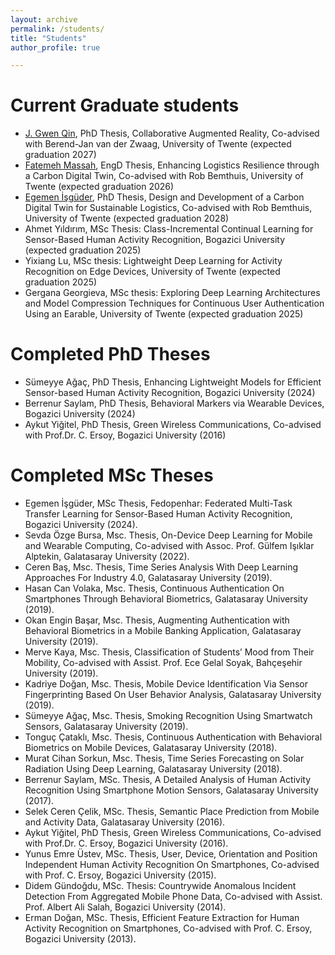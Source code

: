 ```yaml
---
layout: archive
permalink: /students/
title: "Students"
author_profile: true

---
```


Current Graduate students
=========================    
- [J. Gwen Qin](https://people.utwente.nl/gwen.qin), PhD Thesis, Collaborative Augmented Reality, Co-advised with Berend-Jan van der Zwaag, University of Twente (expected graduation 2027)
- [Fatemeh Massah](https://people.utwente.nl/f.massah), EngD Thesis, Enhancing Logistics Resilience through a Carbon Digital Twin, Co-advised with Rob Bemthuis, University of Twente (expected graduation 2026)
- [Egemen İşgüder](https://people.utwente.nl/egemen.isguder), PhD Thesis, Design and Development of a Carbon Digital Twin for Sustainable Logistics, Co-advised with Rob Bemthuis, University of Twente (expected graduation 2028) 
- Ahmet Yıldırım, MSc Thesis: Class-Incremental Continual Learning for Sensor-Based Human Activity Recognition, Bogazici University (expected graduation 2025)
- Yixiang Lu, MSc thesis: Lightweight Deep Learning for Activity Recognition on Edge Devices, University of Twente (expected graduation 2025)
- Gergana Georgieva, MSc thesis: Exploring Deep Learning Architectures and Model Compression Techniques for Continuous User Authentication Using an Earable, University of Twente (expected graduation 2025)


Completed PhD Theses
==================  
- Sümeyye Ağaç, PhD Thesis, Enhancing Lightweight Models for Efficient Sensor-based Human Activity Recognition, Bogazici University (2024)
- Berrenur Saylam, PhD Thesis, Behavioral Markers via Wearable Devices, Bogazici University (2024)
- Aykut Yiğitel, PhD Thesis, Green Wireless Communications, Co-advised with Prof.Dr. C. Ersoy, Bogazici University (2016)

Completed MSc Theses
==================  
- Egemen İşgüder, MSc Thesis, Fedopenhar: Federated Multi-Task Transfer Learning for Sensor-Based Human Activity Recognition, Bogazici University (2024). 
- Sevda Özge Bursa, Msc. Thesis, On-Device Deep Learning for Mobile and Wearable Computing, Co-advised with Assoc. Prof. Gülfem Işıklar Alptekin, Galatasaray University (2022).
- Ceren Baş, Msc. Thesis, Time Series Analysis With Deep Learning Approaches For Industry 4.0, Galatasaray University (2019).
- Hasan Can Volaka, Msc. Thesis, Continuous Authentication On Smartphones Through Behavioral Biometrics, Galatasaray University (2019).
- Okan Engin Başar, Msc. Thesis, Augmenting Authentication with Behavioral Biometrics in a Mobile Banking Application, Galatasaray University (2019).
- Merve Kaya, Msc. Thesis, Classification of Students’ Mood from Their Mobility, Co-advised with Assist. Prof. Ece Gelal Soyak, Bahçeşehir University (2019).
- Kadriye Doğan, Msc. Thesis, Mobile Device Identification Via Sensor Fingerprinting Based On User Behavior Analysis, Galatasaray University (2019).
- Sümeyye Ağaç, Msc. Thesis, Smoking Recognition Using Smartwatch Sensors, Galatasaray University (2019).
- Tonguç Çataklı, Msc. Thesis, Continuous Authentication with Behavioral Biometrics on Mobile Devices, Galatasaray University (2018).
- Murat Cihan Sorkun, Msc. Thesis, Time Series Forecasting on Solar Radiation Using Deep Learning, Galatasaray University (2018).
- Berrenur Saylam, MSc. Thesis, A Detailed Analysis of Human Activity Recognition Using Smartphone Motion Sensors, Galatasaray University (2017).
- Selek Ceren Çelik, MSc. Thesis, Semantic Place Prediction from Mobile and Activity Data, Galatasaray University (2016).
- Aykut Yiğitel, PhD Thesis, Green Wireless Communications, Co-advised with Prof.Dr. C. Ersoy, Bogazici University (2016).
- Yunus Emre Üstev, MSc. Thesis, User, Device, Orientation and Position Independent Human Activity Recognition On Smartphones, Co-advised with Prof. C. Ersoy, Bogazici University (2015).
- Didem Gündoğdu, MSc. Thesis: Countrywide Anomalous Incident Detection From Aggregated Mobile Phone Data, Co-advised with Assist. Prof. Albert Ali Salah, Bogazici University (2014).
- Erman Doğan, MSc. Thesis, Efficient Feature Extraction for Human Activity Recognition on Smartphones, Co-advised with Prof. C. Ersoy, Bogazici University (2013). 

